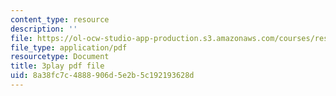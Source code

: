 ```yaml
---
content_type: resource
description: ''
file: https://ol-ocw-studio-app-production.s3.amazonaws.com/courses/res-10-s95-physics-of-covid-19-transmission-fall-2020/8a38fc7c4888906d5e2b5c192193628d_w6pWbzkTap4.pdf
file_type: application/pdf
resourcetype: Document
title: 3play pdf file
uid: 8a38fc7c-4888-906d-5e2b-5c192193628d
---
```

